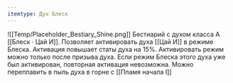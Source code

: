 ```yaml
---
itemtype: Дух Блеск
---
```

![[Temp/Placeholder_Bestiary_Shine.png]]
Бестиарий с духом класса A [[Блеск · Цай И]]. Позволяет активировать духа [[Цай И]] в режиме Блеска. Активация повышает статы духа на 15%. Активировать режим можно только после призыва духа. Если режим Блеска этого духа уже был активирован, повторная активация невозможна. Можно переплавить в пыль духа в горне с [[Пламя начала I]]
